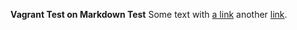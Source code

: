 **Vagrant Test on Markdown Test**
Some text with [a link][1] another [link][2].

[1]: http://example.com/ "Title"
[2]: http://example.org/ "Title" 
